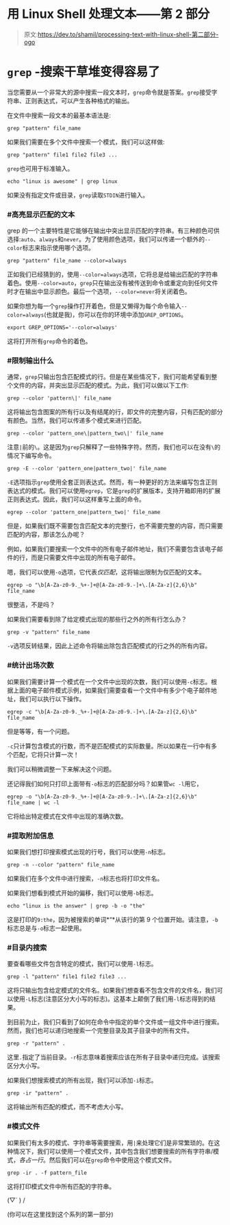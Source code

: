 # 用 Linux Shell 处理文本——第 2 部分

> 原文:[https://dev.to/shamil/processing-text-with-linux-shell-第二部分- ogo](https://dev.to/shamil/processing-text-with-linux-shell---part-2--ogo)

# `grep` -搜索干草堆变得容易了

当您需要从一个非常大的源中搜索一段文本时，`grep`命令就是答案。`grep`接受字符串、正则表达式，可以产生各种格式的输出。

在文件中搜索一段文本的最基本语法是:

```
grep "pattern" file_name 
```

如果我们需要在多个文件中搜索一个模式，我们可以这样做:

```
grep "pattern" file1 file2 file3 ... 
```

`grep`也可用于标准输入。

```
echo "linux is awesome" | grep linux 
```

如果没有指定文件或目录，`grep`读取`STDIN`进行输入。

### #高亮显示匹配的文本

grep 的一个主要特性是它能够在输出中突出显示匹配的字符串。有三种颜色可供选择:`auto`、`always`和`never`。为了使用颜色选项，我们可以传递一个额外的`--color`标志来指示使用哪个选项。

```
grep "pattern" file_name --color=always 
```

正如我们已经猜到的，使用`--color=always`选项，它将总是给输出匹配的字符串着色。使用`--color=auto`，`grep`只在输出没有被传送到命令或重定向到任何文件时才在输出中显示颜色。最后一个选项，`--color=never`将关闭着色。

如果你想为每一个`grep`操作打开着色，但是又懒得为每个命令输入`--color=always`(也就是我)，你可以在你的环境中添加`GREP_OPTIONS`。

```
export GREP_OPTIONS='--color=always' 
```

这将打开所有`grep`命令的着色。

### #限制输出什么

通常，`grep`只输出包含匹配模式的行。但是在某些情况下，我们可能希望看到整个文件的内容，并突出显示匹配的模式。为此，我们可以做以下工作:

```
grep --color 'pattern\|' file_name 
```

这将输出包含图案的所有行以及有结尾的行，即文件的完整内容，只有匹配的部分有颜色。当然，我们可以传递多个模式来进行匹配。

```
grep --color 'pattern_one\|pattern_two\|' file_name 
```

注意`|`前的`\`。这是因为`grep`只解释了一些特殊字符。然而，我们也可以在没有`\`的情况下编写命令。

```
grep -E --color 'pattern_one|pattern_two|' file_name 
```

`-E`选项指示`grep`使用全套正则表达式。然而，有一种更好的方法来编写包含正则表达式的模式。我们可以使用`egrep`，它是`grep`的扩展版本，支持开箱即用的扩展正则表达式。因此，我们可以这样重写上面的命令。

```
egrep --color 'pattern_one|pattern_two|' file_name 
```

但是，如果我们既不需要包含匹配文本的完整行，也不需要完整的内容，而只需要匹配的内容，那该怎么办呢？

例如，如果我们要搜索一个文件中的所有电子邮件地址，我们不需要包含该电子邮件的行，而是只需要文件中出现的所有电子邮件。

嗯，我们可以使用`-o`选项，它代表*仅匹配*，这将输出限制为仅匹配的文本。

```
egrep -o "\b[A-Za-z0-9._%+-]+@[A-Za-z0-9.-]+\.[A-Za-z]{2,6}\b" file_name 
```

很整洁，不是吗？

如果我们需要看到除了给定模式出现的那些行之外的所有行怎么办？

```
grep -v "pattern" file_name 
```

`-v`选项反转结果，因此上述命令将输出除包含匹配模式的行之外的所有内容。

### #统计出场次数

如果我们需要计算一个模式在一个文件中出现的次数，我们可以使用`-c`标志。根据上面的电子邮件模式示例，如果我们需要查看一个文件中有多少个电子邮件地址，我们可以执行以下操作。

```
egrep -c "\b[A-Za-z0-9._%+-]+@[A-Za-z0-9.-]+\.[A-Za-z]{2,6}\b" file_name 
```

但是等等，有一个问题。

`-c`只计算包含模式的行数，而不是匹配模式的实际数量。所以如果在一行中有多个匹配，它将只计算一次！

我们可以稍微调整一下来解决这个问题。

还记得我们如何只打印上面带有`-o`标志的匹配部分吗？如果管`wc -l`用它，

```
egrep -o "\b[A-Za-z0-9._%+-]+@[A-Za-z0-9.-]+\.[A-Za-z]{2,6}\b" file_name | wc -l 
```

它将给出特定模式在文件中出现的准确次数。

### #提取附加信息

如果我们想打印搜索模式出现的行号，我们可以使用`-n`标志。

```
grep -n --color "pattern" file_name 
```

如果我们在多个文件中进行搜索，`-n`标志也将打印文件名。

如果我们想看到模式开始的偏移，我们可以使用`-b`标志。

```
echo "linux is the answer" | grep -b -o "the" 
```

这是打印的`9:the`，因为被搜索的单词*“*从该行的第 9 个位置开始。请注意，`-b`标志总是与`-o`标志一起使用。

### #目录内搜索

要查看哪些文件包含特定的模式，我们可以使用`-l`标志。

```
grep -l "pattern" file1 file2 file3 ... 
```

这将只输出包含给定模式的文件名。如果我们想查看不包含文件的文件名，我们可以使用`-L`标志(注意区分大小写的标志)。这基本上颠倒了我们用`-l`标志得到的结果。

到目前为止，我们只看到了如何在命令中指定的单个文件或一组文件中进行搜索。然而，我们也可以递归地搜索一个完整目录及其子目录中的所有文件。

```
grep -r "pattern" . 
```

这里`.`指定了当前目录。`-r`标志意味着搜索应该在所有子目录中递归完成。该搜索区分大小写。

如果我们想搜索模式的所有出现，我们可以添加`-i`标志。

```
grep -ir "pattern" . 
```

这将输出所有匹配的模式，而不考虑大小写。

### #模式文件

如果我们有太多的模式、字符串等需要搜索，用`|`来处理它们是非常繁琐的。在这种情况下，我们可以使用一个模式文件，其中包含我们想要搜索的所有字符串/模式，*各占一行*。然后我们可以在`grep`命令中使用这个模式文件。

```
grep -ir . -f pattern_file 
```

这将打印模式文件中所有匹配的字符串。

(▽` ) /

(你可以在这里找到这个系列的第一部分)